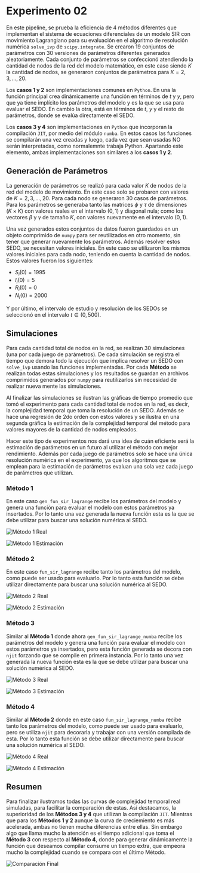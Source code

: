 # Experimento 02

En este pipeline, se prueba la eficiencia de 4 métodos diferentes que implementan el sistema de ecuaciones diferenciales de un modelo SIR con movimiento Lagrangiano para su evaluación en el algoritmo de resolución numérica `solve_ivp` de `scipy.integrate`. Se crearon $19$ conjuntos de parámetros con $30$ versiones de parámetros diferentes generados aleatoriamente. Cada conjunto de parámetros se confeccionó atendiendo la cantidad de nodos de la red del modelo matemático, en este caso siendo $K$ la cantidad de nodos, se generaron conjuntos de parámetros para $K = 2,3,...,20$.

Los **casos 1 y 2** son implementaciones comunes en `Python`. En una la función principal crea dinámicamente una función en términos de $t$ y $y$, pero que ya tiene implícito los parámetros del modelo y es la que se usa para evaluar el SEDO. En cambio la otra, está en términos de $t$, $y$ y el resto de parámetros, donde se evalúa directamente el SEDO.

Los **casos 3 y 4** son implementaciones en `Python` que incorporan la compilación `JIT`, por medio del módulo `numba`. En estos casos las funciones se compilarán una vez creadas y luego, cada vez que sean usadas NO serán interpretadas, como normalemnte trabaja Python. Apartando este elemento, ambas implementaciones son similares a los **casos 1 y 2**.

## Generación de Parámetros

La generación de parámetros se realizó para cada valor $K$ de nodos de la red del modelo de movimiento. En este caso solo se probaron con valores de $K = 2,3,...,20$. Para cada nodo se generaron $30$ casos de parámetros. Para los parámetros se generaba tanto las matrices $\phi$ y $\tau$ de dimensiones $(K \times K)$ con valores reales en el intervalo $(0,1)$ y diagonal nula; como los vectores $\beta$ y $\gamma$ de tamaño $K$, con valores nuevamente en el intervalo $(0,1)$.

Una vez generados estos conjuntos de datos fueron guardados en un objeto comprimido de `numpy` para ser reutilizados en otro momento, sin tener que generar nuevamente los parámetros. Además resolver estos SEDO, se necesitan valores iniciales. En este caso se utilizaron los mismos valores iniciales para cada nodo, teniendo en cuenta la cantidad de nodos. Estos valores fueron los siguientes:

- $S_i(0) = 1995$
- $I_i(0) = 5$
- $R_i(0) = 0$
- $N_i(0) = 2000$

Y por último, el intervalo de estudio y resolución de los SEDOs se seleccionó en el intervalo $t \in (0,500)$.

## Simulaciones

Para cada cantidad total de nodos en la red, se realizan $30$ simulaciones (una por cada juego de parámetros). De cada simulación se registra el tiempo que demora todo la ejecución que implica resolver un SEDO con `solve_ivp` usando las funciones implementadas. Por cada **Método** se realizan todas estas simulaciones y los resultados se guardan en archivos comprimidos generados por `numpy` para reutilizarlos sin necesidad de realizar nueva mente las simulaciones.

Al finalizar las simulaciones se ilustran las gráficas de tiempo promedio que tomó el experimento para cada cantidad total de nodos en la red, es decir, la complejidad temporal que toma la resolución de un SEDO. Además se hace una regresión de 2do orden con estos valores y se ilustra en una segunda gráfica la estimación de la complejidad temporal del método para valores mayores de la cantidad de nodos empleados.

Hacer este tipo de experimentos nos dará una idea de cuán eficiente será la estimación de parámetros en un futuro al utilizar el método con mejor rendimiento. Además por cada juego de parámetros solo se hace una única resolución numérica en el experimento, ya que los algoritmos que se emplean para la estimación de parámetros evaluan una sola vez cada juego de parámetros que utilizan.

### Método 1

En este caso `gen_fun_sir_lagrange` recibe los parámetros del modelo y genera una función para evaluar el modelo con estos parámetros ya insertados. Por lo tanto una vez generada la nueva función esta es la que se debe utilizar para buscar una solución numérica al SEDO.

![Método 1 Real](/experiments/experiment_02/img/method_1_real.png)

![Método 1 Estimación](/experiments/experiment_02/img/method_1_estimation.png)

### Método 2

En este caso `fun_sir_lagrange` recibe tanto los parámetros del modelo, como puede ser usado para evaluarlo. Por lo tanto esta función se debe utilizar directamente para buscar una solución numérica al SEDO.

![Método 2 Real](/experiments/experiment_02/img/method_2_real.png)

![Método 2 Estimación](/experiments/experiment_02/img/method_2_estimation.png)

### Método 3

Similar al **Método 1** donde ahora `gen_fun_sir_lagrange_numba` recibe los parámetros del modelo y genera una función para evaluar el modelo con estos parámetros ya insertados, pero esta función generada se decora con `njit` forzando que se compile en primera instancia. Por lo tanto una vez generada la nueva función esta es la que se debe utilizar para buscar una solución numérica al SEDO.

![Método 3 Real](/experiments/experiment_02/img/method_3_real.png)

![Método 3 Estimación](/experiments/experiment_02/img/method_3_estimation.png)

### Método 4

Similar al **Método 2** donde en este caso `fun_sir_lagrange_numba` recibe tanto los parámetros del modelo, como puede ser usado para evaluarlo, pero se utiliza `njit` para decorarla y trabajar con una versión compilada de esta. Por lo tanto esta función se debe utilizar directamente para buscar una solución numérica al SEDO.

![Método 4 Real](/experiments/experiment_02/img/method_4_real.png)

![Método 4 Estimación](/experiments/experiment_02/img/method_4_estimation.png)

## Resumen

Para finalizar ilustramos todas las curvas de complejidad temporal real simuladas, para facilitar la comparación de estas. Así destacamos, la superioridad de los **Métodos 3 y 4** que utilizan la compilación `JIT`. Mientras que para los **Métodos 1 y 2** aunque la curva de creciemiento es más acelerada, ambas no tienen mucha diferencias entre ellas. Sin embargo algo que llama mucho la atención es el tiempo adicional que toma el **Método 3** con respecto al **Método 4**, donde para generar dinámicamente la función que deseamos compilar consume un tiempo extra, que empeora mucho la complejidad cuando se compara con el último Método.

![Comparación Final](/experiments/experiment_02/img/final_results.png)
